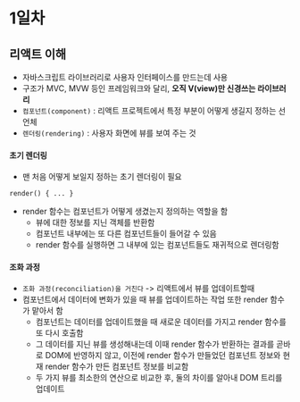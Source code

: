 # 1일차

## 리액트 이해
- 자바스크립트 라이브러리로 사용자 인터페이스를 만드는데 사용
- 구조가 MVC, MVW 등인 프레임워크와 달리, **오직 V(view)만 신경쓰는 라이브러리**
- `컴포넌트(component)` : 리액트 프로젝트에서 특정 부분이 어떻게 생길지 정하는 선언체
- `렌더링(rendering)` : 사용자 화면에 뷰를 보여 주는 것

#### 초기 렌더링
- 맨 처음 어떻게 보일지 정하는 초기 렌더링이 필요
```
render() { ... }
```
- render 함수는 컴포넌트가 어떻게 생겼는지 정의하는 역할을 함
    + 뷰에 대한 정보를 지닌 객체를 반환함
    + 컴포넌트 내부에는 또 다른 컴포넌트들이 들어갈 수 있음
    + render 함수를 실행하면 그 내부에 있는 컴포넌트들도 재귀적으로 렌더링함
#### 조화 과정
- `조화 과정(reconciliation)을 거친다` -> 리액트에서 뷰를 업데이트할때
- 컴포넌트에서 데이터에 변화가 있을 때 뷰를 업데이트하는 작업 또한 render 함수가 맡아서 함
    + 컴포넌트는 데이터를 업데이트했을 때 새로운 데이터를 가지고 render 함수를 또 다시 호출함
    + 그 데이터를 지닌 뷰를 생성해내는데 이때 render 함수가 반환하는 결과를 곧바로 DOM에 반영하지 않고, 이전에 render 함수가 만들었던 컴포넌트 정보와 현재 render 함수가 만든 컴포넌트 정보를 비교함
    + 두 가지 뷰를 최소한의 연산으로 비교한 후, 둘의 차이를 알아내 DOM 트리를 업데이트